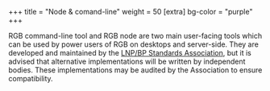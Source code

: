 +++
title = "Node & comand-line"
weight = 50
[extra]
bg-color = "purple"
+++

RGB command-line tool and RGB node are two main user-facing tools which can
be used by power users of RGB on desktops and server-side. They are developed 
and maintained by the [LNP/BP Standards Association](LNP/BP), but it is advised
that alternative implementations will be written by independent bodies. These
implementations may be audited by the Association to ensure compatibility.

[LNP-BP]: https://lnp-bp.org
